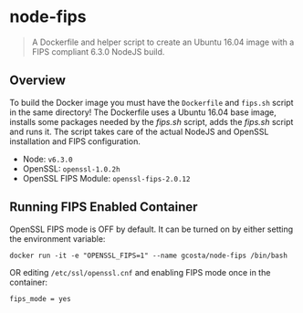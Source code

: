# node-fips

> A Dockerfile and helper script to create an Ubuntu 16.04 image with a FIPS
compliant 6.3.0 NodeJS build.

## Overview
To build the Docker image you must have the `Dockerfile` and `fips.sh` script
in the same directory!
The Dockerfile uses a Ubuntu 16.04 base image, installs some packages needed
by the _fips.sh_ script, adds the _fips.sh_ script and runs it. The script
takes care of the actual NodeJS and OpenSSL installation and FIPS configuration.

* Node: `v6.3.0`
* OpenSSL: `openssl-1.0.2h`
* OpenSSL FIPS Module: `openssl-fips-2.0.12`

## Running FIPS Enabled Container
OpenSSL FIPS mode is OFF by default. It can be turned on by either setting
the environment variable:
```
docker run -it -e "OPENSSL_FIPS=1" --name gcosta/node-fips /bin/bash
```
OR editing `/etc/ssl/openssl.cnf` and enabling FIPS mode once in the container:
```
fips_mode = yes
```
